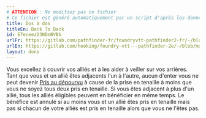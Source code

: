 ```yaml
---
# ATTENTION : Ne modifiez pas ce fichier
# Ce fichier est généré automatiquement par un script d'après les données du module Foundry VTT officiel et de sa traduction
title: Dos à dos
titleEn: Back To Back
id: E7eceezD3NDmBVBb
urlFr: https://gitlab.com/pathfinder-fr/foundryvtt-pathfinder2-fr/-/blob/master/data/feats/E7eceezD3NDmBVBb.htm
urlEn: https://gitlab.com/hooking/foundry-vtt---pathfinder-2e/-/blob/master/packs/data/feats.db/back-to-back.json
layout: dons
---
```

Vous excellez à couvrir vos alliés et à les aider à veiller sur vos arrières. Tant que vous et un allié êtes adjacents l'un à l'autre, aucun d'enter vous ne peut devenir [Pris au dépourvu](../conditions/pris-au-dépourvu.md) à cause de la prise en tenaille à moins que vous ne soyez tous deux pris en tenaille. Si vous êtes adjacent à plus d'un allié, tous les alliés éligibles peuvent en bénéficier en même temps. Le bénéfice est annulé si au moins vous et un allié êtes pris en tenaille mais pas si chacun de votre alliés est pris en tenaille alors que vous ne l'êtes pas.
